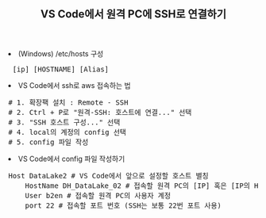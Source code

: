 <header>
  <h2> VS Code에서 원격 PC에 SSH로 연결하기 </h2>
</header>

<body>
  
  <dl>
    <li> (Windows) /etc/hosts 구성 </li>
    <pre> [ip] [HOSTNAME] [Alias] </pre>
  </dl>

  <dl>
    <li> VS Code에서 ssh로 aws 접속하는 법 </li>
<pre>
&#35; 1. 확장팩 설치 : Remote - SSH
&#35; 2. Ctrl + P로 "원격-SSH: 호스트에 연결..." 선택
&#35; 3. "SSH 호스트 구성..." 선택
&#35; 4. local의 계정의 config 선택
&#35; 5. config 파일 작성
</pre>
  </dl>

  <dl>
    <li> VS Code에서 config 파일 작성하기 </li>
<pre>
Host DataLake2 # VS Code에서 앞으로 설정할 호스트 별칭
    HostName DH_DataLake_02 # 접속할 원격 PC의 [IP] 혹은 [IP의 HOSTNAME]
    User b2en # 접속할 원격 PC의 사용자 계정
    port 22 # 접속할 포트 번호 (SSH는 보통 22번 포트 사용)
</pre>
  </dl>  
</body>
